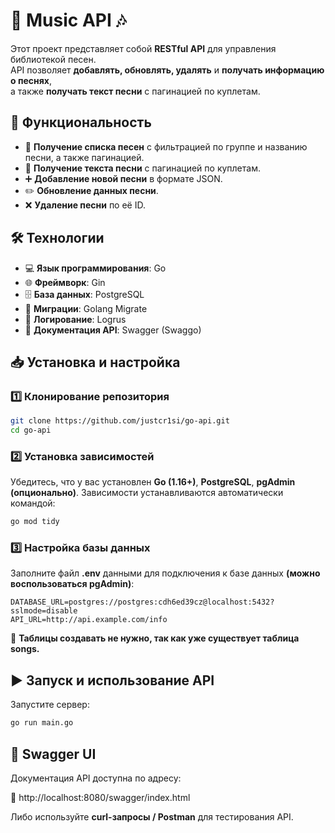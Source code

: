 # 🎵 Music API 🎶

Этот проект представляет собой **RESTful API** для управления библиотекой песен.  
API позволяет **добавлять, обновлять, удалять** и **получать информацию о песнях**,  
а также **получать текст песни** с пагинацией по куплетам.

## 🚀 Функциональность

- 📜 **Получение списка песен** с фильтрацией по группе и названию песни, а также пагинацией.
- 🎤 **Получение текста песни** с пагинацией по куплетам.
- ➕ **Добавление новой песни** в формате JSON.
- ✏️ **Обновление данных песни**.
- ❌ **Удаление песни** по её ID.

## 🛠️ Технологии

- 💻 **Язык программирования**: Go
- 🌐 **Фреймворк**: Gin
- 🗄️ **База данных**: PostgreSQL
- 🔄 **Миграции**: Golang Migrate
- 📜 **Логирование**: Logrus
- 📖 **Документация API**: Swagger (Swaggo)

## 📥 Установка и настройка

### 1️⃣ Клонирование репозитория

```bash
git clone https://github.com/justcr1si/go-api.git
cd go-api
```

### 2️⃣ Установка зависимостей
Убедитесь, что у вас установлен **Go (1.16+)**, **PostgreSQL**, **pgAdmin (опционально)**.
Зависимости устанавливаются автоматически командой:
```bash
go mod tidy
```

### 3️⃣ Настройка базы данных
Заполните файл **.env** данными для подключения к базе данных **(можно воспользоваться pgAdmin)**:
```plaintext
DATABASE_URL=postgres://postgres:cdh6ed39cz@localhost:5432?sslmode=disable
API_URL=http://api.example.com/info
```
🔹 **Таблицы создавать не нужно, так как уже существует таблица songs.**

## ▶️ Запуск и использование API
Запустите сервер:
```bash
go run main.go
```

## 📖 Swagger UI
Документация API доступна по адресу:

🔗 http://localhost:8080/swagger/index.html

Либо используйте **curl-запросы / Postman** для тестирования API.